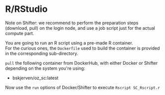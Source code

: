 # R/RStudio

Note on Shifter: we recommend to perform the preparation steps (download, pull) on the login node, 
and use a job script just for the actual compute part.

You are going to run an R script using a pre-made R container.  
For the curious ones, the `Dockerfile` used to build the container is provided in the corresponding sub-directory.

`pull` the following container from DockerHub, with either Docker or Shifter depending on the system you're using:
* bskjerven/oz_sc:latest
  
Now use the `run` options of Docker/Shifter to execute `Rscript SC_Rscript.r`
